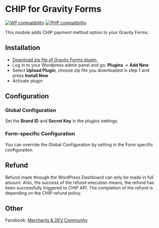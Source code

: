 # CHIP for Gravity Forms
[![WP compatibility](https://plugintests.com/plugins/wporg/chip-for-gravity-forms/wp-badge.svg)](https://plugintests.com/plugins/wporg/chip-for-gravity-forms/latest)
[![PHP compatibility](https://plugintests.com/plugins/wporg/chip-for-gravity-forms/php-badge.svg)](https://plugintests.com/plugins/wporg/chip-for-gravity-forms/latest)

This module adds CHIP payment method option to your Gravity Forms.

## Installation

* [Download zip file of Gravity Forms plugin.](https://github.com/CHIPAsia/chip-for-gravity-forms/archive/refs/heads/main.zip)
* Log in to your Wordpress admin panel and go: **Plugins** -> **Add New**
* Select **Upload Plugin**, choose zip file you downloaded in step 1 and press **Install Now**
* Activate plugin

## Configuration

### Global Configuration

Set the **Brand ID** and **Secret Key** in the plugins settings.

### Form-specific Configuration

You can override the Global Configuration by setting in the Form specific configuraiton.

## Refund

Refund made through the WordPress Dashboard can only be made in full amount. Also, the success of the refund execution means, the refund has been successfully triggered to CHIP API. The completion of the refund is depending on the CHIP refund policy.

## Other

Facebook: [Merchants & DEV Community](https://www.facebook.com/groups/3210496372558088)

